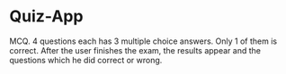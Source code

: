 # Quiz-App

MCQ. 
4 questions each has 3 multiple choice answers. Only 1 of them is correct.
After the user finishes the exam, the results appear and the questions which he did correct or wrong. 
